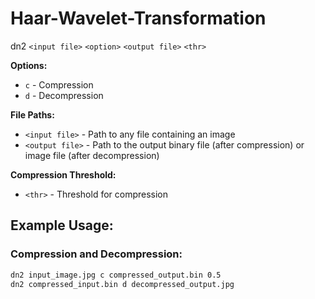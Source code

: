 # Haar-Wavelet-Transformation

dn2 `<input file>` `<option>` `<output file>` `<thr>`

**Options:**
- `c` - Compression
- `d` - Decompression

**File Paths:**
- `<input file>` - Path to any file containing an image
- `<output file>` - Path to the output binary file (after compression) or image file (after decompression)

**Compression Threshold:**
- `<thr>` - Threshold for compression

## Example Usage:

### Compression and Decompression:
```bash
dn2 input_image.jpg c compressed_output.bin 0.5
dn2 compressed_input.bin d decompressed_output.jpg
